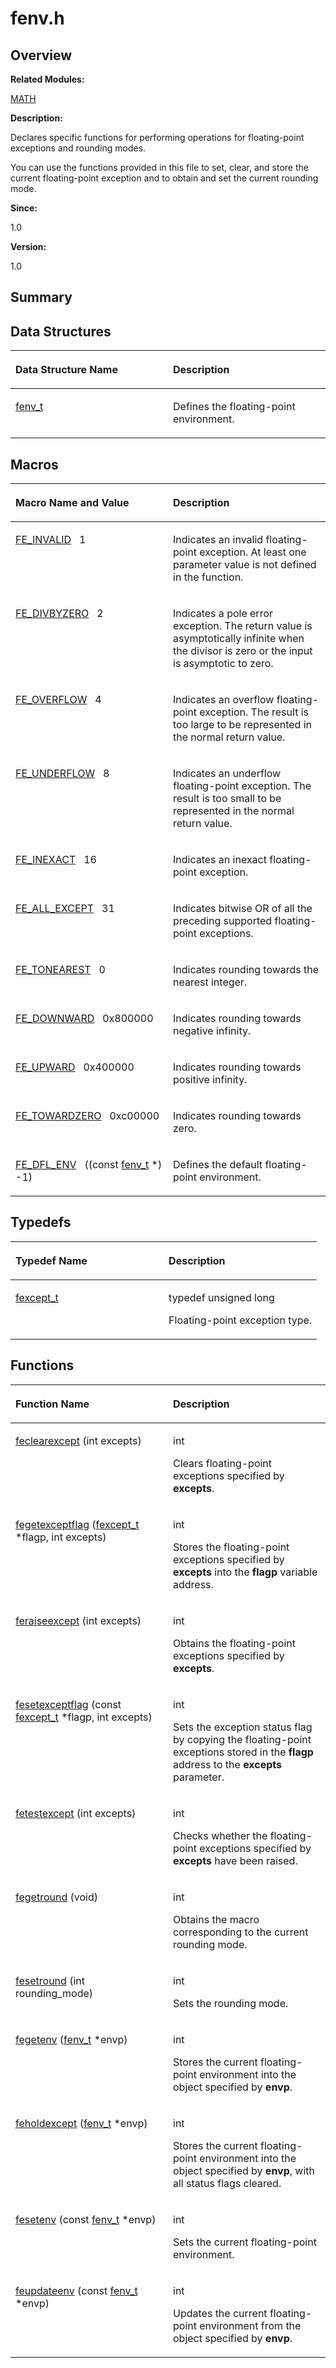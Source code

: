 # fenv.h<a name="ZH-CN_TOPIC_0000001055189443"></a>

## **Overview**<a name="section1076127382084829"></a>

**Related Modules:**

[MATH](MATH.md)

**Description:**

Declares specific functions for performing operations for floating-point exceptions and rounding modes. 

You can use the functions provided in this file to set, clear, and store the current floating-point exception and to obtain and set the current rounding mode. 

**Since:**

1.0

**Version:**

1.0

## **Summary**<a name="section339020810084829"></a>

## Data Structures<a name="nested-classes"></a>

<a name="table173249635084829"></a>
<table><thead align="left"><tr id="row566904649084829"><th class="cellrowborder" valign="top" width="50%" id="mcps1.1.3.1.1"><p id="p885295812084829"><a name="p885295812084829"></a><a name="p885295812084829"></a>Data Structure Name</p>
</th>
<th class="cellrowborder" valign="top" width="50%" id="mcps1.1.3.1.2"><p id="p2114894054084829"><a name="p2114894054084829"></a><a name="p2114894054084829"></a>Description</p>
</th>
</tr>
</thead>
<tbody><tr id="row47905178084829"><td class="cellrowborder" valign="top" width="50%" headers="mcps1.1.3.1.1 "><p id="p65275906084829"><a name="p65275906084829"></a><a name="p65275906084829"></a><a href="fenv_t.md">fenv_t</a></p>
</td>
<td class="cellrowborder" valign="top" width="50%" headers="mcps1.1.3.1.2 "><p id="p1883146524084829"><a name="p1883146524084829"></a><a name="p1883146524084829"></a>Defines the floating-point environment. </p>
</td>
</tr>
</tbody>
</table>

## Macros<a name="define-members"></a>

<a name="table1118051375084829"></a>
<table><thead align="left"><tr id="row231737488084829"><th class="cellrowborder" valign="top" width="50%" id="mcps1.1.3.1.1"><p id="p2086010779084829"><a name="p2086010779084829"></a><a name="p2086010779084829"></a>Macro Name and Value</p>
</th>
<th class="cellrowborder" valign="top" width="50%" id="mcps1.1.3.1.2"><p id="p2135453510084829"><a name="p2135453510084829"></a><a name="p2135453510084829"></a>Description</p>
</th>
</tr>
</thead>
<tbody><tr id="row1767583278084829"><td class="cellrowborder" valign="top" width="50%" headers="mcps1.1.3.1.1 "><p id="p1856827603084829"><a name="p1856827603084829"></a><a name="p1856827603084829"></a><a href="MATH.md#ga638c8489adb1fac7204b07ece42998ae">FE_INVALID</a>&nbsp;&nbsp;&nbsp;1</p>
</td>
<td class="cellrowborder" valign="top" width="50%" headers="mcps1.1.3.1.2 "><p id="p927801473084829"><a name="p927801473084829"></a><a name="p927801473084829"></a>Indicates an invalid floating-point exception. At least one parameter value is not defined in the function. </p>
</td>
</tr>
<tr id="row406235955084829"><td class="cellrowborder" valign="top" width="50%" headers="mcps1.1.3.1.1 "><p id="p185244898084829"><a name="p185244898084829"></a><a name="p185244898084829"></a><a href="MATH.md#gab1317930189d1a14841893fb4bd9b5a0">FE_DIVBYZERO</a>&nbsp;&nbsp;&nbsp;2</p>
</td>
<td class="cellrowborder" valign="top" width="50%" headers="mcps1.1.3.1.2 "><p id="p2010802891084829"><a name="p2010802891084829"></a><a name="p2010802891084829"></a>Indicates a pole error exception. The return value is asymptotically infinite when the divisor is zero or the input is asymptotic to zero. </p>
</td>
</tr>
<tr id="row223729649084829"><td class="cellrowborder" valign="top" width="50%" headers="mcps1.1.3.1.1 "><p id="p1900570943084829"><a name="p1900570943084829"></a><a name="p1900570943084829"></a><a href="MATH.md#gad373306add36e7227d9c9620b6962323">FE_OVERFLOW</a>&nbsp;&nbsp;&nbsp;4</p>
</td>
<td class="cellrowborder" valign="top" width="50%" headers="mcps1.1.3.1.2 "><p id="p1641618522084829"><a name="p1641618522084829"></a><a name="p1641618522084829"></a>Indicates an overflow floating-point exception. The result is too large to be represented in the normal return value. </p>
</td>
</tr>
<tr id="row1922015768084829"><td class="cellrowborder" valign="top" width="50%" headers="mcps1.1.3.1.1 "><p id="p583414382084829"><a name="p583414382084829"></a><a name="p583414382084829"></a><a href="MATH.md#ga57b80dfe7d5ce60c3c76e517fce89ffe">FE_UNDERFLOW</a>&nbsp;&nbsp;&nbsp;8</p>
</td>
<td class="cellrowborder" valign="top" width="50%" headers="mcps1.1.3.1.2 "><p id="p1552019267084829"><a name="p1552019267084829"></a><a name="p1552019267084829"></a>Indicates an underflow floating-point exception. The result is too small to be represented in the normal return value. </p>
</td>
</tr>
<tr id="row404596437084829"><td class="cellrowborder" valign="top" width="50%" headers="mcps1.1.3.1.1 "><p id="p1638126754084829"><a name="p1638126754084829"></a><a name="p1638126754084829"></a><a href="MATH.md#ga6e24165ff28571734b3e14530219faab">FE_INEXACT</a>&nbsp;&nbsp;&nbsp;16</p>
</td>
<td class="cellrowborder" valign="top" width="50%" headers="mcps1.1.3.1.2 "><p id="p1444443440084829"><a name="p1444443440084829"></a><a name="p1444443440084829"></a>Indicates an inexact floating-point exception. </p>
</td>
</tr>
<tr id="row307844992084829"><td class="cellrowborder" valign="top" width="50%" headers="mcps1.1.3.1.1 "><p id="p1590060193084829"><a name="p1590060193084829"></a><a name="p1590060193084829"></a><a href="MATH.md#ga09e405b3782b934813075e48366dda9a">FE_ALL_EXCEPT</a>&nbsp;&nbsp;&nbsp;31</p>
</td>
<td class="cellrowborder" valign="top" width="50%" headers="mcps1.1.3.1.2 "><p id="p804505751084829"><a name="p804505751084829"></a><a name="p804505751084829"></a>Indicates bitwise OR of all the preceding supported floating-point exceptions. </p>
</td>
</tr>
<tr id="row1937540548084829"><td class="cellrowborder" valign="top" width="50%" headers="mcps1.1.3.1.1 "><p id="p307808757084829"><a name="p307808757084829"></a><a name="p307808757084829"></a><a href="MATH.md#ga5b5383719a63f98b7c95cc2feccaa1a7">FE_TONEAREST</a>&nbsp;&nbsp;&nbsp;0</p>
</td>
<td class="cellrowborder" valign="top" width="50%" headers="mcps1.1.3.1.2 "><p id="p2067090206084829"><a name="p2067090206084829"></a><a name="p2067090206084829"></a>Indicates rounding towards the nearest integer. </p>
</td>
</tr>
<tr id="row1587736101084829"><td class="cellrowborder" valign="top" width="50%" headers="mcps1.1.3.1.1 "><p id="p806553987084829"><a name="p806553987084829"></a><a name="p806553987084829"></a><a href="MATH.md#ga5e011a345a41ad4622da05932e83536f">FE_DOWNWARD</a>&nbsp;&nbsp;&nbsp;0x800000</p>
</td>
<td class="cellrowborder" valign="top" width="50%" headers="mcps1.1.3.1.2 "><p id="p1902992486084829"><a name="p1902992486084829"></a><a name="p1902992486084829"></a>Indicates rounding towards negative infinity. </p>
</td>
</tr>
<tr id="row763572496084829"><td class="cellrowborder" valign="top" width="50%" headers="mcps1.1.3.1.1 "><p id="p1598700481084829"><a name="p1598700481084829"></a><a name="p1598700481084829"></a><a href="MATH.md#ga5aa71a164a4b4d7780570d97058890f1">FE_UPWARD</a>&nbsp;&nbsp;&nbsp;0x400000</p>
</td>
<td class="cellrowborder" valign="top" width="50%" headers="mcps1.1.3.1.2 "><p id="p1411608881084829"><a name="p1411608881084829"></a><a name="p1411608881084829"></a>Indicates rounding towards positive infinity. </p>
</td>
</tr>
<tr id="row375310228084829"><td class="cellrowborder" valign="top" width="50%" headers="mcps1.1.3.1.1 "><p id="p491176975084829"><a name="p491176975084829"></a><a name="p491176975084829"></a><a href="MATH.md#gac171099e006285a9e8be5683be71591c">FE_TOWARDZERO</a>&nbsp;&nbsp;&nbsp;0xc00000</p>
</td>
<td class="cellrowborder" valign="top" width="50%" headers="mcps1.1.3.1.2 "><p id="p1309942068084829"><a name="p1309942068084829"></a><a name="p1309942068084829"></a>Indicates rounding towards zero. </p>
</td>
</tr>
<tr id="row250392700084829"><td class="cellrowborder" valign="top" width="50%" headers="mcps1.1.3.1.1 "><p id="p1389077119084829"><a name="p1389077119084829"></a><a name="p1389077119084829"></a><a href="MATH.md#ga5777a3689f7f4c555df1c643d28b5bc0">FE_DFL_ENV</a>&nbsp;&nbsp;&nbsp;((const <a href="fenv_t.md">fenv_t</a> *) -1)</p>
</td>
<td class="cellrowborder" valign="top" width="50%" headers="mcps1.1.3.1.2 "><p id="p2069319595084829"><a name="p2069319595084829"></a><a name="p2069319595084829"></a>Defines the default floating-point environment. </p>
</td>
</tr>
</tbody>
</table>

## Typedefs<a name="typedef-members"></a>

<a name="table98819501084829"></a>
<table><thead align="left"><tr id="row330317891084829"><th class="cellrowborder" valign="top" width="50%" id="mcps1.1.3.1.1"><p id="p1531267185084829"><a name="p1531267185084829"></a><a name="p1531267185084829"></a>Typedef Name</p>
</th>
<th class="cellrowborder" valign="top" width="50%" id="mcps1.1.3.1.2"><p id="p634235732084829"><a name="p634235732084829"></a><a name="p634235732084829"></a>Description</p>
</th>
</tr>
</thead>
<tbody><tr id="row1519868433084829"><td class="cellrowborder" valign="top" width="50%" headers="mcps1.1.3.1.1 "><p id="p356464256084829"><a name="p356464256084829"></a><a name="p356464256084829"></a><a href="MATH.md#ga3eec78fdb9921de3f7254105f546c624">fexcept_t</a></p>
</td>
<td class="cellrowborder" valign="top" width="50%" headers="mcps1.1.3.1.2 "><p id="p943622710084829"><a name="p943622710084829"></a><a name="p943622710084829"></a> typedef unsigned long&nbsp;</p>
<p id="p1686858963084829"><a name="p1686858963084829"></a><a name="p1686858963084829"></a>Floating-point exception type. </p>
</td>
</tr>
</tbody>
</table>

## Functions<a name="func-members"></a>

<a name="table891068792084829"></a>
<table><thead align="left"><tr id="row2092356443084829"><th class="cellrowborder" valign="top" width="50%" id="mcps1.1.3.1.1"><p id="p2014202682084829"><a name="p2014202682084829"></a><a name="p2014202682084829"></a>Function Name</p>
</th>
<th class="cellrowborder" valign="top" width="50%" id="mcps1.1.3.1.2"><p id="p1808194150084829"><a name="p1808194150084829"></a><a name="p1808194150084829"></a>Description</p>
</th>
</tr>
</thead>
<tbody><tr id="row445158621084829"><td class="cellrowborder" valign="top" width="50%" headers="mcps1.1.3.1.1 "><p id="p2118075812084829"><a name="p2118075812084829"></a><a name="p2118075812084829"></a><a href="MATH.md#gac85b548794b2e0c90e147ab5e0f285e5">feclearexcept</a> (int excepts)</p>
</td>
<td class="cellrowborder" valign="top" width="50%" headers="mcps1.1.3.1.2 "><p id="p1323773955084829"><a name="p1323773955084829"></a><a name="p1323773955084829"></a>int&nbsp;</p>
<p id="p695245553084829"><a name="p695245553084829"></a><a name="p695245553084829"></a>Clears floating-point exceptions specified by <strong id="b722785746084829"><a name="b722785746084829"></a><a name="b722785746084829"></a>excepts</strong>. </p>
</td>
</tr>
<tr id="row1467150334084829"><td class="cellrowborder" valign="top" width="50%" headers="mcps1.1.3.1.1 "><p id="p612118314084829"><a name="p612118314084829"></a><a name="p612118314084829"></a><a href="MATH.md#gadc77aa0943782d65cd89a7ad931efccd">fegetexceptflag</a> (<a href="MATH.md#ga3eec78fdb9921de3f7254105f546c624">fexcept_t</a> *flagp, int excepts)</p>
</td>
<td class="cellrowborder" valign="top" width="50%" headers="mcps1.1.3.1.2 "><p id="p996197034084829"><a name="p996197034084829"></a><a name="p996197034084829"></a>int&nbsp;</p>
<p id="p1912753794084829"><a name="p1912753794084829"></a><a name="p1912753794084829"></a>Stores the floating-point exceptions specified by <strong id="b803491955084829"><a name="b803491955084829"></a><a name="b803491955084829"></a>excepts</strong> into the <strong id="b1822242872084829"><a name="b1822242872084829"></a><a name="b1822242872084829"></a>flagp</strong> variable address. </p>
</td>
</tr>
<tr id="row814553401084829"><td class="cellrowborder" valign="top" width="50%" headers="mcps1.1.3.1.1 "><p id="p1756237896084829"><a name="p1756237896084829"></a><a name="p1756237896084829"></a><a href="MATH.md#gaeecf59ba4dd156c6a9954bd0c1a9f6eb">feraiseexcept</a> (int excepts)</p>
</td>
<td class="cellrowborder" valign="top" width="50%" headers="mcps1.1.3.1.2 "><p id="p1526399983084829"><a name="p1526399983084829"></a><a name="p1526399983084829"></a>int&nbsp;</p>
<p id="p289055900084829"><a name="p289055900084829"></a><a name="p289055900084829"></a>Obtains the floating-point exceptions specified by <strong id="b482090526084829"><a name="b482090526084829"></a><a name="b482090526084829"></a>excepts</strong>. </p>
</td>
</tr>
<tr id="row305957072084829"><td class="cellrowborder" valign="top" width="50%" headers="mcps1.1.3.1.1 "><p id="p1377229606084829"><a name="p1377229606084829"></a><a name="p1377229606084829"></a><a href="MATH.md#gafb3852ee8f5a841548c91bac153ee3d1">fesetexceptflag</a> (const <a href="MATH.md#ga3eec78fdb9921de3f7254105f546c624">fexcept_t</a> *flagp, int excepts)</p>
</td>
<td class="cellrowborder" valign="top" width="50%" headers="mcps1.1.3.1.2 "><p id="p1303090510084829"><a name="p1303090510084829"></a><a name="p1303090510084829"></a>int&nbsp;</p>
<p id="p1561884880084829"><a name="p1561884880084829"></a><a name="p1561884880084829"></a>Sets the exception status flag by copying the floating-point exceptions stored in the <strong id="b860367633084829"><a name="b860367633084829"></a><a name="b860367633084829"></a>flagp</strong> address to the <strong id="b1481129747084829"><a name="b1481129747084829"></a><a name="b1481129747084829"></a>excepts</strong> parameter. </p>
</td>
</tr>
<tr id="row904286539084829"><td class="cellrowborder" valign="top" width="50%" headers="mcps1.1.3.1.1 "><p id="p1378260389084829"><a name="p1378260389084829"></a><a name="p1378260389084829"></a><a href="MATH.md#ga1fd22f10456d303ba12c28e394b1da90">fetestexcept</a> (int excepts)</p>
</td>
<td class="cellrowborder" valign="top" width="50%" headers="mcps1.1.3.1.2 "><p id="p1646448887084829"><a name="p1646448887084829"></a><a name="p1646448887084829"></a>int&nbsp;</p>
<p id="p1749451288084829"><a name="p1749451288084829"></a><a name="p1749451288084829"></a>Checks whether the floating-point exceptions specified by <strong id="b1255707986084829"><a name="b1255707986084829"></a><a name="b1255707986084829"></a>excepts</strong> have been raised. </p>
</td>
</tr>
<tr id="row1406982666084829"><td class="cellrowborder" valign="top" width="50%" headers="mcps1.1.3.1.1 "><p id="p1045114875084829"><a name="p1045114875084829"></a><a name="p1045114875084829"></a><a href="MATH.md#gaf43d2de25e6d5e3b65b1d1f32c01b3c8">fegetround</a> (void)</p>
</td>
<td class="cellrowborder" valign="top" width="50%" headers="mcps1.1.3.1.2 "><p id="p1973039507084829"><a name="p1973039507084829"></a><a name="p1973039507084829"></a>int&nbsp;</p>
<p id="p622469517084829"><a name="p622469517084829"></a><a name="p622469517084829"></a>Obtains the macro corresponding to the current rounding mode. </p>
</td>
</tr>
<tr id="row2144166904084829"><td class="cellrowborder" valign="top" width="50%" headers="mcps1.1.3.1.1 "><p id="p634891231084829"><a name="p634891231084829"></a><a name="p634891231084829"></a><a href="MATH.md#ga5729c4728ebe75d4975bb7250a2d8f4a">fesetround</a> (int rounding_mode)</p>
</td>
<td class="cellrowborder" valign="top" width="50%" headers="mcps1.1.3.1.2 "><p id="p1887200012084829"><a name="p1887200012084829"></a><a name="p1887200012084829"></a>int&nbsp;</p>
<p id="p1559208184084829"><a name="p1559208184084829"></a><a name="p1559208184084829"></a>Sets the rounding mode. </p>
</td>
</tr>
<tr id="row1350094645084829"><td class="cellrowborder" valign="top" width="50%" headers="mcps1.1.3.1.1 "><p id="p326092317084829"><a name="p326092317084829"></a><a name="p326092317084829"></a><a href="MATH.md#ga9a971efefb28e62b22de4e5f2567da81">fegetenv</a> (<a href="fenv_t.md">fenv_t</a> *envp)</p>
</td>
<td class="cellrowborder" valign="top" width="50%" headers="mcps1.1.3.1.2 "><p id="p96662345084829"><a name="p96662345084829"></a><a name="p96662345084829"></a>int&nbsp;</p>
<p id="p1050478748084829"><a name="p1050478748084829"></a><a name="p1050478748084829"></a>Stores the current floating-point environment into the object specified by <strong id="b2104222242084829"><a name="b2104222242084829"></a><a name="b2104222242084829"></a>envp</strong>. </p>
</td>
</tr>
<tr id="row1667755563084829"><td class="cellrowborder" valign="top" width="50%" headers="mcps1.1.3.1.1 "><p id="p1779661999084829"><a name="p1779661999084829"></a><a name="p1779661999084829"></a><a href="MATH.md#ga7bf2aed63eeaa74f4295a996b3ba4616">feholdexcept</a> (<a href="fenv_t.md">fenv_t</a> *envp)</p>
</td>
<td class="cellrowborder" valign="top" width="50%" headers="mcps1.1.3.1.2 "><p id="p1042796712084829"><a name="p1042796712084829"></a><a name="p1042796712084829"></a>int&nbsp;</p>
<p id="p2146353278084829"><a name="p2146353278084829"></a><a name="p2146353278084829"></a>Stores the current floating-point environment into the object specified by <strong id="b825187025084829"><a name="b825187025084829"></a><a name="b825187025084829"></a>envp</strong>, with all status flags cleared. </p>
</td>
</tr>
<tr id="row872531176084829"><td class="cellrowborder" valign="top" width="50%" headers="mcps1.1.3.1.1 "><p id="p1054470348084829"><a name="p1054470348084829"></a><a name="p1054470348084829"></a><a href="MATH.md#ga65184dc5ad4e001083a6fd59d0cd7a2d">fesetenv</a> (const <a href="fenv_t.md">fenv_t</a> *envp)</p>
</td>
<td class="cellrowborder" valign="top" width="50%" headers="mcps1.1.3.1.2 "><p id="p595993555084829"><a name="p595993555084829"></a><a name="p595993555084829"></a>int&nbsp;</p>
<p id="p311227039084829"><a name="p311227039084829"></a><a name="p311227039084829"></a>Sets the current floating-point environment. </p>
</td>
</tr>
<tr id="row408795594084829"><td class="cellrowborder" valign="top" width="50%" headers="mcps1.1.3.1.1 "><p id="p665294542084829"><a name="p665294542084829"></a><a name="p665294542084829"></a><a href="MATH.md#gaa8c45da6bfe39178d4d199d3f0f6bbaf">feupdateenv</a> (const <a href="fenv_t.md">fenv_t</a> *envp)</p>
</td>
<td class="cellrowborder" valign="top" width="50%" headers="mcps1.1.3.1.2 "><p id="p1932794422084829"><a name="p1932794422084829"></a><a name="p1932794422084829"></a>int&nbsp;</p>
<p id="p952382646084829"><a name="p952382646084829"></a><a name="p952382646084829"></a>Updates the current floating-point environment from the object specified by <strong id="b1341967328084829"><a name="b1341967328084829"></a><a name="b1341967328084829"></a>envp</strong>. </p>
</td>
</tr>
</tbody>
</table>

